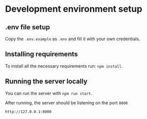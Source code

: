 # Development environment setup

## .env file setup

Copy the `.env.example` as `.env` and fill it with your own credentials.

## Installing requirements

To install all the necessary requirements run: `npm install`.

## Running the server locally

You can run the server with `npm run start`.

After running, the server should be listening on the port `8000`

`http://127.0.0.1:8000`
